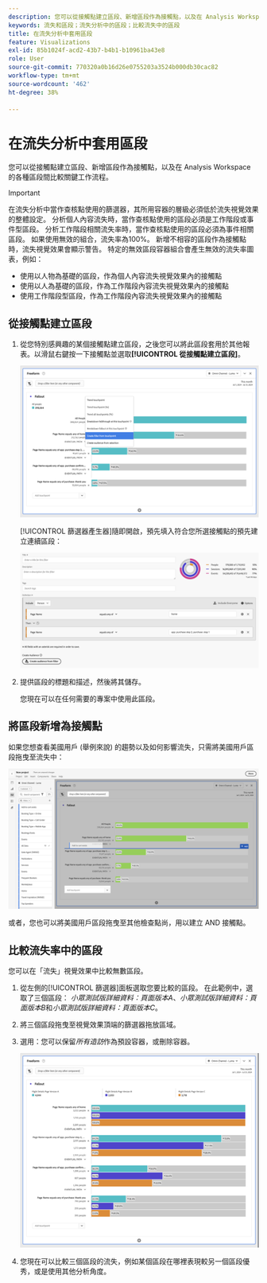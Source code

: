 ```yaml
---
description: 您可以從接觸點建立區段、新增區段作為接觸點，以及在 Analysis Workspace 的各種區段間比較關鍵工作流程。
keywords: 流失和區段；流失分析中的區段；比較流失中的區段
title: 在流失分析中套用區段
feature: Visualizations
exl-id: 85b1024f-acd2-43b7-b4b1-b10961ba43e8
role: User
source-git-commit: 770320a0b16d26e0755203a3524b000db30cac82
workflow-type: tm+mt
source-wordcount: '462'
ht-degree: 38%

---
```


# 在流失分析中套用區段

您可以從接觸點建立區段、新增區段作為接觸點，以及在 Analysis Workspace 的各種區段間比較關鍵工作流程。

>[!IMPORTANT]
>
>在流失分析中當作查核點使用的篩選器，其所用容器的層級必須低於流失視覺效果的整體設定。 分析個人內容流失時，當作查核點使用的區段必須是工作階段或事件型區段。 分析工作階段相關流失率時，當作查核點使用的區段必須為事件相關區段。 如果使用無效的組合，流失率為100%。 新增不相容的區段作為接觸點時，流失視覺效果會顯示警告。 特定的無效區段容器組合會產生無效的流失率圖表，例如：
>
>* 使用以人物為基礎的區段，作為個人內容流失視覺效果內的接觸點
>* 使用以人為基礎的區段，作為工作階段內容流失視覺效果內的接觸點
>* 使用工作階段型區段，作為工作階段內容流失視覺效果內的接觸點

## 從接觸點建立區段

1. 從您特別感興趣的某個接觸點建立區段，之後您可以將此區段套用於其他報表。以滑鼠右鍵按一下接觸點並選取&#x200B;**[!UICONTROL 從接觸點建立區段]**。

   ![反白顯示「從接觸點建立區段」的「接觸點」下拉式功能表。](assets/fallout-createfilter.png)

   [!UICONTROL 篩選器產生器]隨即開啟，預先填入符合您所選接觸點的預先建立連續區段：

   ![篩選產生器會顯示預先填入和預先建立的循序區段。](assets/fallout-definefilter.png)

1. 提供區段的標題和描述，然後將其儲存。

   您現在可以在任何需要的專案中使用此區段。

## 將區段新增為接觸點

如果您想查看美國用戶 (舉例來說) 的趨勢以及如何影響流失，只需將美國用戶區段拖曳至流失中：

![已選取並反白顯示美國使用者區段，以拖曳至流失中。](assets/fallout-addfilter.png)

或者，您也可以將美國用戶區段拖曳至其他檢查點尚，用以建立 AND 接觸點。

## 比較流失率中的區段

您可以在「流失」視覺效果中比較無數區段。

1. 從左側的[!UICONTROL 篩選器]面板選取您要比較的區段。 在此範例中，選取了三個區段： *小眾測試版詳細資料：頁面版本A*、*小眾測試版詳細資料：頁面版本B*&#x200B;和&#x200B;*小眾測試版詳細資料：頁面版本C*。
1. 將三個區段拖曳至視覺效果頂端的篩選器拖放區域。


1. 選用：您可以保留&#x200B;*所有造訪*&#x200B;作為預設容器，或刪除容器。

   ![在上一步中拖曳的「流失」顯示「所有造訪」以及兩個區段。](assets/fallout-multiplefilters.png)

1. 您現在可以比較三個區段的流失，例如某個區段在哪裡表現較另一個區段優秀，或是使用其他分析角度。
